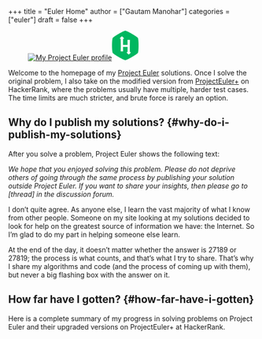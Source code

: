 +++
title = "Euler Home"
author = ["Gautam Manohar"]
categories = ["euler"]
draft = false
+++

<figure class="logos"><a href="https://projecteuler.net/archives" title="Go to Project Euler" rel="nofollow"><img src="https://projecteuler.net/profile/GautamManohar.png" alt="My Project Euler profile"></a><a href="https://www.hackerrank.com/GautamManohar" title="Go to my HackerRank profile" rel="nofollow"><img src="/img/other/hr-logo.png" height="60px" alt="My HackerRank profile"></a>
</figure>

Welcome to the homepage of my [Project Euler](https://projecteuler.net/) solutions. Once I solve the original
problem, I also take on the modified version from [ProjectEuler+](https://www.hackerrank.com/contests/projecteuler/challenges) on HackerRank,
where the problems usually have multiple, harder test cases. The time limits are
much stricter, and brute force is rarely an option.


## Why do I publish my solutions? {#why-do-i-publish-my-solutions}

After you solve a problem, Project Euler shows the following text:

*We hope that you enjoyed solving this problem. Please do not deprive others of going through the same process by publishing your solution outside Project Euler. If you want to share your insights, then please go to [thread] in the discussion forum.*

I don’t quite agree. As anyone else, I learn the vast majority of what I know
from other people. Someone on my site looking at my solutions decided to look
for help on the greatest source of information we have: the Internet. So I’m
glad to do my part in helping someone else learn.

At the end of the day, it doesn’t matter whether the answer is 27189 or 27819;
the process is what counts, and that’s what I try to share. That’s why I share
my algorithms and code (and the process of coming up with them), but never a big
flashing box with the answer on it.


## How far have I gotten? {#how-far-have-i-gotten}

Here is a complete summary of my progress in solving problems on Project Euler
and their upgraded versions on ProjectEuler+ at HackerRank.